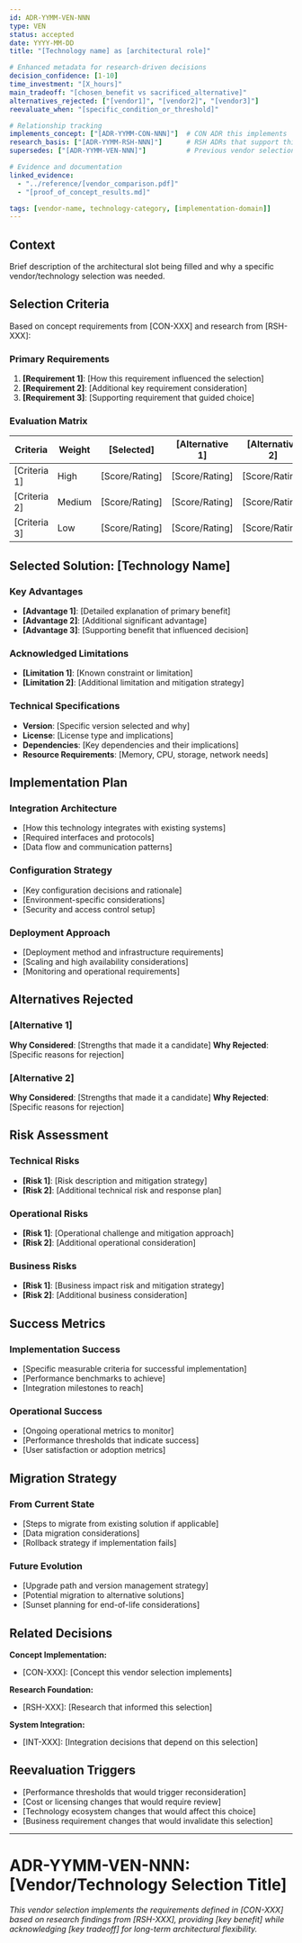 ```yaml
---
id: ADR-YYMM-VEN-NNN
type: VEN
status: accepted
date: YYYY-MM-DD
title: "[Technology name] as [architectural role]"

# Enhanced metadata for research-driven decisions
decision_confidence: [1-10]
time_investment: "[X_hours]"
main_tradeoff: "[chosen_benefit vs sacrificed_alternative]"
alternatives_rejected: ["[vendor1]", "[vendor2]", "[vendor3]"]
reevaluate_when: "[specific_condition_or_threshold]"

# Relationship tracking
implements_concept: ["[ADR-YYMM-CON-NNN]"]  # CON ADR this implements
research_basis: ["[ADR-YYMM-RSH-NNN]"]      # RSH ADRs that support this choice
supersedes: ["[ADR-YYMM-VEN-NNN]"]          # Previous vendor selections

# Evidence and documentation
linked_evidence:
  - "../reference/[vendor_comparison.pdf]"
  - "[proof_of_concept_results.md]"

tags: [vendor-name, technology-category, [implementation-domain]]
---
```


## Context

Brief description of the architectural slot being filled and why a specific vendor/technology selection was needed.

## Selection Criteria

Based on concept requirements from [CON-XXX] and research from [RSH-XXX]:

### Primary Requirements
1. **[Requirement 1]**: [How this requirement influenced the selection]
2. **[Requirement 2]**: [Additional key requirement consideration]
3. **[Requirement 3]**: [Supporting requirement that guided choice]

### Evaluation Matrix

| Criteria | Weight | [Selected] | [Alternative 1] | [Alternative 2] |
|----------|--------|------------|-----------------|-----------------|
| [Criteria 1] | High | [Score/Rating] | [Score/Rating] | [Score/Rating] |
| [Criteria 2] | Medium | [Score/Rating] | [Score/Rating] | [Score/Rating] |
| [Criteria 3] | Low | [Score/Rating] | [Score/Rating] | [Score/Rating] |

## Selected Solution: [Technology Name]

### Key Advantages
- **[Advantage 1]**: [Detailed explanation of primary benefit]
- **[Advantage 2]**: [Additional significant advantage]
- **[Advantage 3]**: [Supporting benefit that influenced decision]

### Acknowledged Limitations
- **[Limitation 1]**: [Known constraint or limitation]
- **[Limitation 2]**: [Additional limitation and mitigation strategy]

### Technical Specifications
- **Version**: [Specific version selected and why]
- **License**: [License type and implications]
- **Dependencies**: [Key dependencies and their implications]
- **Resource Requirements**: [Memory, CPU, storage, network needs]

## Implementation Plan

### Integration Architecture
- [How this technology integrates with existing systems]
- [Required interfaces and protocols]
- [Data flow and communication patterns]

### Configuration Strategy
- [Key configuration decisions and rationale]
- [Environment-specific considerations]
- [Security and access control setup]

### Deployment Approach
- [Deployment method and infrastructure requirements]
- [Scaling and high availability considerations]
- [Monitoring and operational requirements]

## Alternatives Rejected

### [Alternative 1]
**Why Considered**: [Strengths that made it a candidate]
**Why Rejected**: [Specific reasons for rejection]

### [Alternative 2]
**Why Considered**: [Strengths that made it a candidate]
**Why Rejected**: [Specific reasons for rejection]

## Risk Assessment

### Technical Risks
- **[Risk 1]**: [Risk description and mitigation strategy]
- **[Risk 2]**: [Additional technical risk and response plan]

### Operational Risks
- **[Risk 1]**: [Operational challenge and mitigation approach]
- **[Risk 2]**: [Additional operational consideration]

### Business Risks
- **[Risk 1]**: [Business impact risk and mitigation strategy]
- **[Risk 2]**: [Additional business consideration]

## Success Metrics

### Implementation Success
- [Specific measurable criteria for successful implementation]
- [Performance benchmarks to achieve]
- [Integration milestones to reach]

### Operational Success
- [Ongoing operational metrics to monitor]
- [Performance thresholds that indicate success]
- [User satisfaction or adoption metrics]

## Migration Strategy

### From Current State
- [Steps to migrate from existing solution if applicable]
- [Data migration considerations]
- [Rollback strategy if implementation fails]

### Future Evolution
- [Upgrade path and version management strategy]
- [Potential migration to alternative solutions]
- [Sunset planning for end-of-life considerations]

## Related Decisions

**Concept Implementation:**
- [CON-XXX]: [Concept this vendor selection implements]

**Research Foundation:**
- [RSH-XXX]: [Research that informed this selection]

**System Integration:**
- [INT-XXX]: [Integration decisions that depend on this selection]

## Reevaluation Triggers

- [Performance thresholds that would trigger reconsideration]
- [Cost or licensing changes that would require review]
- [Technology ecosystem changes that would affect this choice]
- [Business requirement changes that would invalidate this selection]

---
# ADR-YYMM-VEN-NNN: [Vendor/Technology Selection Title]


*This vendor selection implements the requirements defined in [CON-XXX] based on research findings from [RSH-XXX], providing [key benefit] while acknowledging [key tradeoff] for long-term architectural flexibility.*
